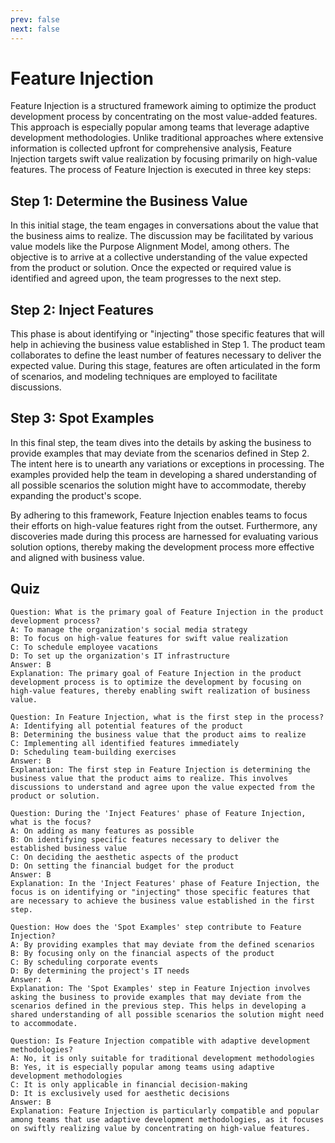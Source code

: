 ```yaml
---
prev: false
next: false
---
```


# Feature Injection

Feature Injection is a structured framework aiming to optimize the product development process by concentrating on the most value-added features. This approach is especially popular among teams that leverage adaptive development methodologies. Unlike traditional approaches where extensive information is collected upfront for comprehensive analysis, Feature Injection targets swift value realization by focusing primarily on high-value features. The process of Feature Injection is executed in three key steps:

## Step 1: Determine the Business Value

In this initial stage, the team engages in conversations about the value that the business aims to realize. The discussion may be facilitated by various value models like the Purpose Alignment Model, among others. The objective is to arrive at a collective understanding of the value expected from the product or solution. Once the expected or required value is identified and agreed upon, the team progresses to the next step.

## Step 2: Inject Features

This phase is about identifying or "injecting" those specific features that will help in achieving the business value established in Step 1. The product team collaborates to define the least number of features necessary to deliver the expected value. During this stage, features are often articulated in the form of scenarios, and modeling techniques are employed to facilitate discussions.

## Step 3: Spot Examples

In this final step, the team dives into the details by asking the business to provide examples that may deviate from the scenarios defined in Step 2. The intent here is to unearth any variations or exceptions in processing. The examples provided help the team in developing a shared understanding of all possible scenarios the solution might have to accommodate, thereby expanding the product's scope.

By adhering to this framework, Feature Injection enables teams to focus their efforts on high-value features right from the outset. Furthermore, any discoveries made during this process are harnessed for evaluating various solution options, thereby making the development process more effective and aligned with business value.

## Quiz

```quiz
Question: What is the primary goal of Feature Injection in the product development process?
A: To manage the organization's social media strategy
B: To focus on high-value features for swift value realization
C: To schedule employee vacations
D: To set up the organization's IT infrastructure
Answer: B
Explanation: The primary goal of Feature Injection in the product development process is to optimize the development by focusing on high-value features, thereby enabling swift realization of business value.

Question: In Feature Injection, what is the first step in the process?
A: Identifying all potential features of the product
B: Determining the business value that the product aims to realize
C: Implementing all identified features immediately
D: Scheduling team-building exercises
Answer: B
Explanation: The first step in Feature Injection is determining the business value that the product aims to realize. This involves discussions to understand and agree upon the value expected from the product or solution.

Question: During the 'Inject Features' phase of Feature Injection, what is the focus?
A: On adding as many features as possible
B: On identifying specific features necessary to deliver the established business value
C: On deciding the aesthetic aspects of the product
D: On setting the financial budget for the product
Answer: B
Explanation: In the 'Inject Features' phase of Feature Injection, the focus is on identifying or "injecting" those specific features that are necessary to achieve the business value established in the first step.

Question: How does the 'Spot Examples' step contribute to Feature Injection?
A: By providing examples that may deviate from the defined scenarios
B: By focusing only on the financial aspects of the product
C: By scheduling corporate events
D: By determining the project's IT needs
Answer: A
Explanation: The 'Spot Examples' step in Feature Injection involves asking the business to provide examples that may deviate from the scenarios defined in the previous step. This helps in developing a shared understanding of all possible scenarios the solution might need to accommodate.

Question: Is Feature Injection compatible with adaptive development methodologies?
A: No, it is only suitable for traditional development methodologies
B: Yes, it is especially popular among teams using adaptive development methodologies
C: It is only applicable in financial decision-making
D: It is exclusively used for aesthetic decisions
Answer: B
Explanation: Feature Injection is particularly compatible and popular among teams that use adaptive development methodologies, as it focuses on swiftly realizing value by concentrating on high-value features.

```
